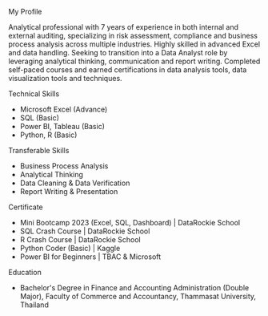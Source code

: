 My Profile

Analytical professional with 7 years of experience in both internal and external auditing, specializing in risk assessment, compliance and business process analysis across multiple industries. Highly skilled in advanced Excel and data handling. Seeking to transition into a Data Analyst role by leveraging analytical thinking, communication and report writing. Completed self-paced courses and earned certifications in data analysis tools, data visualization tools and techniques.

Technical Skills
-	Microsoft Excel (Advance)
-	SQL (Basic)
-	Power BI, Tableau (Basic)
-	Python, R (Basic)

Transferable Skills
-	Business Process Analysis
-	Analytical Thinking
-	Data Cleaning & Data Verification
-	Report Writing & Presentation 

Certificate
-	Mini Bootcamp 2023 (Excel, SQL, Dashboard) | DataRockie School
-	SQL Crash Course | DataRockie School
-	R Crash Course | DataRockie School
-	Python Coder (Basic) | Kaggle
-	Power BI for Beginners | TBAC & Microsoft

Education
- Bachelor's Degree in Finance and Accounting Administration (Double Major), 
  Faculty of Commerce and Accountancy, Thammasat University, Thailand




